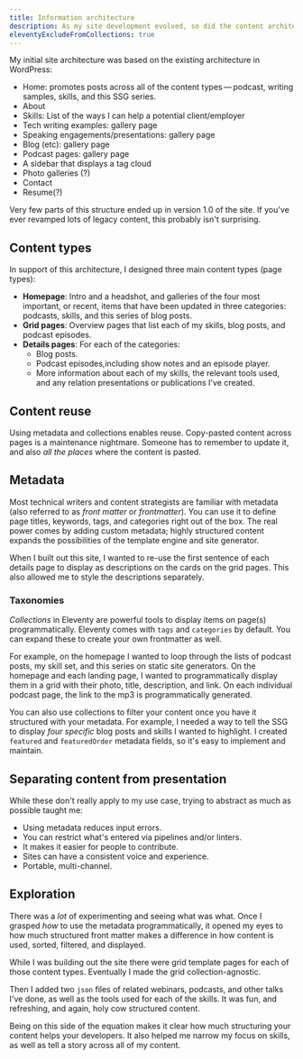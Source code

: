 ```yaml
---
title: Information architecture
description: As my site development evolved, so did the content architecture.
eleventyExcludeFromCollections: true
---
```


My initial site architecture was based on the existing architecture in WordPress:

- Home: promotes posts across all of the content types&thinsp;&mdash;&thinsp;podcast, writing samples, skills, and this SSG series.
- About
- Skills: List of the ways I can help a potential client/employer
- Tech writing examples: gallery page
- Speaking engagements/presentations: gallery page
- Blog (etc): gallery page
- Podcast pages: gallery page
- A sidebar that displays a tag cloud
- Photo galleries (?)
- Contact
- Resume(?)

Very few parts of this structure ended up in version 1.0 of the site. If you've ever revamped lots of legacy content, this probably isn't surprising.

## Content types

In support of this architecture, I designed three main content types (page types):

- **Homepage**: Intro and a headshot, and galleries of the four most important, or recent, items that have been updated in three categories: podcasts, skills, and this series of blog posts.
- **Grid pages**: Overview pages that list each of my skills, blog posts, and podcast episodes.
- **Details pages**: For each of the categories:
  - Blog posts.
  - Podcast episodes,including show notes and an episode player.
  - More information about each of my skills, the relevant tools used, and any relation presentations or publications I've created.

## Content reuse

Using metadata and collections enables reuse. Copy-pasted content across pages is a maintenance nightmare. Someone has to remember to update it, and also *all the places* where the content is pasted.


## Metadata

Most technical writers and content strategists are familiar with metadata (also referred to as *front matter* or *frontmatter*). You can use it to define page titles, keywords, tags, and categories right out of the box. The real power comes by adding custom metadata; highly structured content expands the possibilities of the template engine and site generator.

When I built out this site, I wanted to re-use the first sentence of each details page to display as descriptions on the cards on the grid pages. This also allowed me to style the descriptions separately.

### Taxonomies

*Collections* in Eleventy are powerful tools to display items on page(s) programmatically. Eleventy comes with `tags` and `categories` by default. You can expand these to create your own frontmatter as well.

For example, on the homepage I wanted to loop through the lists of podcast posts, my skill set, and this series on static site generators. On the homepage and each landing page, I wanted to programmatically display them in a grid with their photo, title, description, and link. On each individual podcast page, the link to the mp3 is programmatically generated.

You can also use collections to filter your content once you have it structured with your metadata. For example, I needed a way to tell the SSG to display *four specific* blog posts and skills I wanted to highlight. I created `featured` and `featuredOrder` metadata fields, so it's easy to implement and maintain.

## Separating content from presentation

While these don't really apply to my use case, trying to abstract as much as possible taught me:

- Using metadata reduces input errors.
- You can restrict what's entered via pipelines and/or linters.
- It makes it easier for people to contribute.
- Sites can have a consistent voice and experience.
- Portable, multi-channel.

## Exploration

There was a *lot* of experimenting and seeing what was what. Once I grasped *how* to use the metadata programmatically, it opened my eyes to how much structured front matter makes a difference in how content is used, sorted, filtered, and displayed.

While I was building out the site there were grid template pages for each of those content types. Eventually I made the grid collection-agnostic.

Then I added two `json` files of related webinars, podcasts, and other talks I've done, as well as the tools used for each of the skills. It was fun, and refreshing, and again, holy cow structured content.

Being on this side of the equation makes it clear how much structuring your content helps your developers. It also helped me narrow my focus on skills, as well as tell a story across all of my content.

